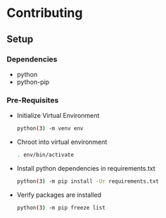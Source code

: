 # Contributing

## Setup

### Dependencies
+ python
+ python-pip

### Pre-Requisites
- Initialize Virtual Environment
    ```bash
    python(3) -m venv env
    ```

- Chroot into virtual environment
    ```bash
    . env/bin/activate
    ```

- Install python dependencies in requirements.txt
    ```bash
    python(3) -m pip install -Ur requirements.txt
    ```

- Verify packages are installed
    ```bash
    python(3) -m pip freeze list
    ```

